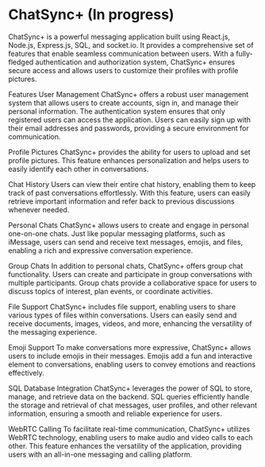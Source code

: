 # ChatSync+ (In progress)

ChatSync+ is a powerful messaging application built using React.js, Node.js, Express.js, SQL, and socket.io. It provides a comprehensive set of features that enable seamless communication between users. With a fully-fledged authentication and authorization system, ChatSync+ ensures secure access and allows users to customize their profiles with profile pictures.

Features
User Management
ChatSync+ offers a robust user management system that allows users to create accounts, sign in, and manage their personal information. The authentication system ensures that only registered users can access the application. Users can easily sign up with their email addresses and passwords, providing a secure environment for communication.

Profile Pictures
ChatSync+ provides the ability for users to upload and set profile pictures. This feature enhances personalization and helps users to easily identify each other in conversations.

Chat History
Users can view their entire chat history, enabling them to keep track of past conversations effortlessly. With this feature, users can easily retrieve important information and refer back to previous discussions whenever needed.

Personal Chats
ChatSync+ allows users to create and engage in personal one-on-one chats. Just like popular messaging platforms, such as iMessage, users can send and receive text messages, emojis, and files, enabling a rich and expressive conversation experience.

Group Chats
In addition to personal chats, ChatSync+ offers group chat functionality. Users can create and participate in group conversations with multiple participants. Group chats provide a collaborative space for users to discuss topics of interest, plan events, or coordinate activities.

File Support
ChatSync+ includes file support, enabling users to share various types of files within conversations. Users can easily send and receive documents, images, videos, and more, enhancing the versatility of the messaging experience.

Emoji Support
To make conversations more expressive, ChatSync+ allows users to include emojis in their messages. Emojis add a fun and interactive element to conversations, enabling users to convey emotions and reactions effectively.

SQL Database Integration
ChatSync+ leverages the power of SQL to store, manage, and retrieve data on the backend. SQL queries efficiently handle the storage and retrieval of chat messages, user profiles, and other relevant information, ensuring a smooth and reliable experience for users.

WebRTC Calling
To facilitate real-time communication, ChatSync+ utilizes WebRTC technology, enabling users to make audio and video calls to each other. This feature enhances the versatility of the application, providing users with an all-in-one messaging and calling platform.
